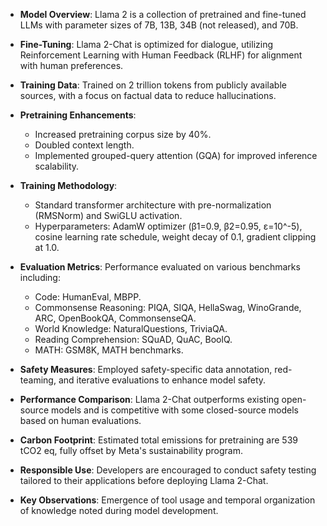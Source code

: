 - **Model Overview**: Llama 2 is a collection of pretrained and fine-tuned LLMs with parameter sizes of 7B, 13B, 34B (not released), and 70B.
  
- **Fine-Tuning**: Llama 2-Chat is optimized for dialogue, utilizing Reinforcement Learning with Human Feedback (RLHF) for alignment with human preferences.

- **Training Data**: Trained on 2 trillion tokens from publicly available sources, with a focus on factual data to reduce hallucinations.

- **Pretraining Enhancements**:
  - Increased pretraining corpus size by 40%.
  - Doubled context length.
  - Implemented grouped-query attention (GQA) for improved inference scalability.

- **Training Methodology**:
  - Standard transformer architecture with pre-normalization (RMSNorm) and SwiGLU activation.
  - Hyperparameters: AdamW optimizer (β1=0.9, β2=0.95, ε=10^-5), cosine learning rate schedule, weight decay of 0.1, gradient clipping at 1.0.

- **Evaluation Metrics**: Performance evaluated on various benchmarks including:
  - Code: HumanEval, MBPP.
  - Commonsense Reasoning: PIQA, SIQA, HellaSwag, WinoGrande, ARC, OpenBookQA, CommonsenseQA.
  - World Knowledge: NaturalQuestions, TriviaQA.
  - Reading Comprehension: SQuAD, QuAC, BoolQ.
  - MATH: GSM8K, MATH benchmarks.

- **Safety Measures**: Employed safety-specific data annotation, red-teaming, and iterative evaluations to enhance model safety.

- **Performance Comparison**: Llama 2-Chat outperforms existing open-source models and is competitive with some closed-source models based on human evaluations.

- **Carbon Footprint**: Estimated total emissions for pretraining are 539 tCO2 eq, fully offset by Meta's sustainability program.

- **Responsible Use**: Developers are encouraged to conduct safety testing tailored to their applications before deploying Llama 2-Chat.

- **Key Observations**: Emergence of tool usage and temporal organization of knowledge noted during model development.